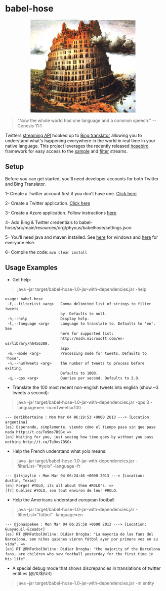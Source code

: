 babel-hose
=====
<center><img src="/images/tower-of-babel-dark-big.jpg" height="300px"/></center>

> "Now the whole world had one language and a common speech."
> 	-- Genesis 11:1

Twitters [streaming API](https://dev.twitter.com/docs/streaming-apis) hooked up to [Bing translator](http://www.bing.com/translator/) allowing you to understand what's happening everywhere in the world in real time in your native language.
This project leverages the recently released [hosebird](https://github.com/twitter/hbc) framework for easy access to the [sample](https://dev.twitter.com/docs/api/1.1/get/statuses/sample) and [filter](https://dev.twitter.com/docs/api/1.1/post/statuses/filter) streams.

## Setup
Before you can get started, you'll need developer accounts for both Twitter and Bing Translator.

1- Create a Twitter account first if you don't have one. [Click here](https://twitter.com/)

2- Create a Twitter application. [Click here](https://dev.twitter.com/apps/new)

3- Create a Azure application. Follow instructions [here](http://www.restlessprogrammer.com/2013/03/setting-up-free-bing-translator-api.html).

4- Add Bing & Twitter credentials to babel-hose/src/main/resources/org/phyous/babelhose/settings.json

5- You'll need java and maven installed. See [here](http://www.mkyong.com/maven/how-to-install-maven-in-windows/) for windows and [here](http://maven.apache.org/download.cgi) for everyone else.

6- Compile the code:
```mvn clean install```

## Usage Examples
* Get help:
> java -jar target/babel-hose-1.0-jar-with-dependencies.jar -help
```text
usage: babel-hose
 -f,--filterList <arg>   Comma delimited list of strings to filter tweets
                         by. Defaults to null.
 -h,--help               Display help.
 -l,--language <arg>     Language to translate to. Defaults to 'en'. See
                         here for supported list:
                         http://msdn.microsoft.com/en-us/library/hh456380.
                         aspx
 -m,--mode <arg>         Processing mode for tweets. Defaults to 'hose'.
 -n,--numTweets <arg>    The number of tweets to process before exiting.
                         Defaults to 1000.
 -q,--qps <arg>          Queries per second. Defaults to 2.0.
```

* Translate the 100 most recent non-english tweets into english (show ~3 tweets a second):
> java -jar target/babel-hose-1.0-jar-with-dependencies.jar -qps 3 -language=en -numTweets=100
```text
--- @erikbertaina : Mon Mar 04 06:19:53 +0000 2013 ---> [Location: argentina]
[es] Esperando, simplemente, viendo cómo el tiempo pasa sin que pase nada http://t.co/To9ms7DSGx =>
[en] Waiting for you, just seeing how time goes by without you pass nothing http://t.co/To9ms7DSGx
```

* Help the French understand what yolo means:
> java -jar target/babel-hose-1.0-jar-with-dependencies.jar -filterList="#yolo" -language=fr
```text
--- @itsjaylin : Mon Mar 04 06:24:46 +0000 2013 ---> [Location: Austin, Texas]
[en] Forget #YOLO, its all about them #ROLO's. =>
[fr] Oubliez #YOLO, son tout environ de leur #ROLO.
```

* Help the Americans understand european football:
> java -jar target/babel-hose-1.0-jar-with-dependencies.jar -filterList="fútbol" -language=en
```text
--- @jonaspekee : Mon Mar 04 06:25:58 +0000 2013 ---> [Location: Guayaquil-Ecuador]
[es] RT @RMFutbolOnline: Didier Drogba: "La mayoría de los fans del Barcelona, son niños quienes vieron fútbol ayer por primera vez en su vida". =>
[en] RT @RMFutbolOnline: Didier Drogba: "the majority of the Barcelona fans, are children who saw football yesterday for the first time in his life".
```

* A special debug mode that shows discrepancies in translations of twitter entities (@/#/$/Url)
> java -jar target/babel-hose-1.0-jar-with-dependencies.jar -m entity
